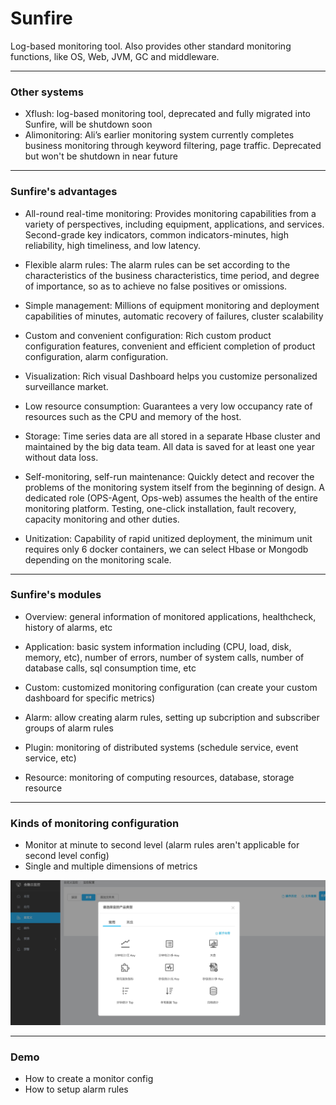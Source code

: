 # Sunfire

Log-based monitoring tool. Also provides other standard monitoring functions, like OS, Web, JVM, GC and middleware.

---

### Other systems

- Xflush: log-based monitoring tool, deprecated and fully migrated into Sunfire, will be shutdown soon
- Alimonitoring: Ali’s earlier monitoring system currently completes business monitoring through keyword filtering, page traffic. Deprecated but won't be shutdown in near future

---

### Sunfire's advantages

- All-round real-time monitoring:
	Provides monitoring capabilities from a variety of perspectives, including equipment, applications, and services. Second-grade key indicators, common indicators-minutes, high reliability, high timeliness, and low latency.

- Flexible alarm rules:
	The alarm rules can be set according to the characteristics of the business characteristics, time period, and degree of importance, so as to achieve no false positives or omissions.

- Simple management:
	Millions of equipment monitoring and deployment capabilities of minutes, automatic recovery of failures, cluster scalability

- Custom and convenient configuration:
	Rich custom product configuration features, convenient and efficient completion of product configuration, alarm configuration.

- Visualization:
	Rich visual Dashboard helps you customize personalized surveillance market.

- Low resource consumption:
	Guarantees a very low occupancy rate of resources such as the CPU and memory of the host.

- Storage:
	Time series data are all stored in a separate Hbase cluster and maintained by the big data team. All data is saved for at least one year without data loss.

- Self-monitoring, self-run maintenance:
	Quickly detect and recover the problems of the monitoring system itself from the beginning of design. A dedicated role (OPS-Agent, Ops-web) assumes the health of the entire monitoring platform. Testing, one-click installation, fault recovery, capacity monitoring and other duties.

- Unitization:
	Capability of rapid unitized deployment, the minimum unit requires only 6 docker containers, we can select Hbase or Mongodb depending on the monitoring scale.
	
---

### Sunfire's modules

- Overview: general information of monitored applications, healthcheck, history of alarms, etc

- Application: basic system information including (CPU, load, disk, memory, etc), number of errors, number of system calls, number of database calls, sql consumption time, etc

- Custom: customized monitoring configuration (can create your custom dashboard for specific metrics)

- Alarm: allow creating alarm rules, setting up subcription and subscriber groups of alarm rules

- Plugin: monitoring of distributed systems (schedule service, event service, etc)

- Resource: monitoring of computing resources, database, storage resource

---

### Kinds of monitoring configuration

- Monitor at minute to second level (alarm rules aren't applicable for second level config)
- Single and multiple dimensions of metrics

![Flux Explained](images/a.png)

---

### Demo

- How to create a monitor config
- How to setup alarm rules
